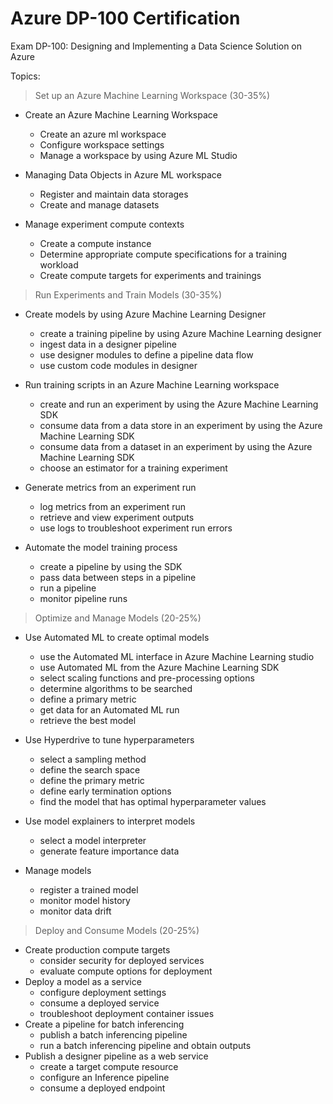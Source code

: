 # Azure DP-100 Certification

Exam DP-100: Designing and Implementing a Data Science Solution on Azure

Topics: 

> Set up an Azure Machine Learning Workspace (30-35%)
*  Create an Azure Machine Learning Workspace
    * Create an azure ml workspace
    * Configure workspace settings
    * Manage a workspace by using Azure ML Studio

* Managing Data Objects in Azure ML workspace
    * Register and maintain data storages
    * Create and manage datasets

* Manage experiment compute contexts
    * Create a compute instance
    * Determine appropriate compute specifications for a training workload
    * Create compute targets for experiments and trainings

> Run Experiments and Train Models (30-35%)
* Create models by using Azure Machine Learning Designer
    * create a training pipeline by using Azure Machine Learning designer
    * ingest data in a designer pipeline
    * use designer modules to define a pipeline data flow
    * use custom code modules in designer

* Run training scripts in an Azure Machine Learning workspace
    * create and run an experiment by using the Azure Machine Learning SDK
    * consume data from a data store in an experiment by using the Azure Machine Learning SDK
    * consume data from a dataset in an experiment by using the Azure Machine Learning SDK
    * choose an estimator for a training experiment

* Generate metrics from an experiment run
    * log metrics from an experiment run
    * retrieve and view experiment outputs
    * use logs to troubleshoot experiment run errors

* Automate the model training process
    * create a pipeline by using the SDK
    * pass data between steps in a pipeline
    * run a pipeline
    * monitor pipeline runs

> Optimize and Manage Models (20-25%)
* Use Automated ML to create optimal models
    * use the Automated ML interface in Azure Machine Learning studio
    * use Automated ML from the Azure Machine Learning SDK
    * select scaling functions and pre-processing options
    * determine algorithms to be searched
    * define a primary metric
    * get data for an Automated ML run
    * retrieve the best model

* Use Hyperdrive to tune hyperparameters
    * select a sampling method
    * define the search space
    * define the primary metric
    * define early termination options
    * find the model that has optimal hyperparameter values

* Use model explainers to interpret models
    * select a model interpreter
    * generate feature importance data

* Manage models
    * register a trained model
    * monitor model history
    * monitor data drift

> Deploy and Consume Models (20-25%)
* Create production compute targets
    * consider security for deployed services
    * evaluate compute options for deployment
* Deploy a model as a service
    * configure deployment settings
    * consume a deployed service
    * troubleshoot deployment container issues
* Create a pipeline for batch inferencing
    * publish a batch inferencing pipeline
    * run a batch inferencing pipeline and obtain outputs
* Publish a designer pipeline as a web service
    * create a target compute resource
    * configure an Inference pipeline
    * consume a deployed endpoint
    